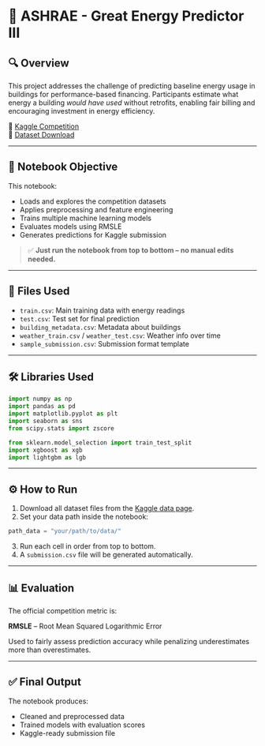 # 🏢 ASHRAE - Great Energy Predictor III

## 🔍 Overview

This project addresses the challenge of predicting baseline energy usage in buildings for performance-based financing. Participants estimate what energy a building *would have used* without retrofits, enabling fair billing and encouraging investment in energy efficiency.

📎 [Kaggle Competition](https://www.kaggle.com/competitions/ashrae-energy-prediction)  
📎 [Dataset Download](https://www.kaggle.com/competitions/ashrae-energy-prediction/data)

---

## 📘 Notebook Objective

This notebook:
- Loads and explores the competition datasets
- Applies preprocessing and feature engineering
- Trains multiple machine learning models
- Evaluates models using RMSLE
- Generates predictions for Kaggle submission

> ✅ **Just run the notebook from top to bottom – no manual edits needed.**

---

## 📂 Files Used

- `train.csv`: Main training data with energy readings  
- `test.csv`: Test set for final prediction  
- `building_metadata.csv`: Metadata about buildings  
- `weather_train.csv` / `weather_test.csv`: Weather info over time  
- `sample_submission.csv`: Submission format template

---

## 🛠️ Libraries Used

```python
import numpy as np
import pandas as pd
import matplotlib.pyplot as plt
import seaborn as sns
from scipy.stats import zscore

from sklearn.model_selection import train_test_split
import xgboost as xgb
import lightgbm as lgb
```

---

## ⚙️ How to Run

1. Download all dataset files from the [Kaggle data page](https://www.kaggle.com/competitions/ashrae-energy-prediction/data).
2. Set your data path inside the notebook:

```python
path_data = "your/path/to/data/"
```

3. Run each cell in order from top to bottom.
4. A `submission.csv` file will be generated automatically.

---

## 📊 Evaluation

The official competition metric is:

**RMSLE** – Root Mean Squared Logarithmic Error

Used to fairly assess prediction accuracy while penalizing underestimates more than overestimates.

---

## ✅ Final Output

The notebook produces:
- Cleaned and preprocessed data
- Trained models with evaluation scores
- Kaggle-ready submission file

